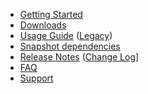 * [Getting Started](GettingStarted)
* [Downloads](Downloads)
* [Usage Guide](Usage) ([Legacy](Usage_Legacy))
* [Snapshot dependencies](snapshot)
* [Release Notes](ReleaseNotes) ([Change Log](https://raw.githubusercontent.com/jayway/rest-assured/master/changelog.txt)]
* [FAQ](FAQ)
* [Support](http://groups.google.com/group/rest-assured)